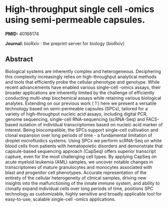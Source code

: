 # High-throughput single cell -omics using semi-permeable capsules.

**PMID:** 40166174

**Journal:** bioRxiv : the preprint server for biology (bioRxiv)

## Abstract

Biological systems are inherently complex and heterogeneous. Deciphering this complexity
increasingly relies on high-throughput analytical methods and tools that efficiently probe the
cellular phenotype and genotype. While recent advancements have enabled various single-cell -omics
assays, their broader applications are inherently limited by the challenge of efficiently conducting
multi-step biochemical assays while retaining various biological analytes. Extending on our previous
work ( <i>1</i> ) here we present a versatile technology based on semi-permeable capsules (SPCs),
tailored for a variety of high-throughput nucleic acid assays, including digital PCR, genome
sequencing, single-cell RNA-sequencing (scRNA-Seq) and FACS-based isolation of individual
transcriptomes based on nucleic acid marker of interest. Being biocompatible, the SPCs support
single-cell cultivation and clonal expansion over long periods of time - a fundamental limitation of
droplet microfluidics systems. Using SPCs we perform scRNA-Seq on white blood cells from patients
with hematopoietic disorders and demonstrate that capsule-based sequencing approach (CapSeq) offers
superior transcript capture, even for the most challenging cell types. By applying CapSeq on acute
myeloid leukemia (AML) samples, we uncover notable changes in transcriptomes of mature granulocytes
and monocytes associated with blast and progenitor cell phenotypes. Accurate representation of the
entirety of the cellular heterogeneity of clinical samples, driving new insights into the
malfunctioning of the innate immune system, and ability to clonally expand individual cells over
long periods of time, positions SPC technology as customizable, highly sensitive and broadly
applicable tool for easy-to-use, scalable single-cell -omics applications.
